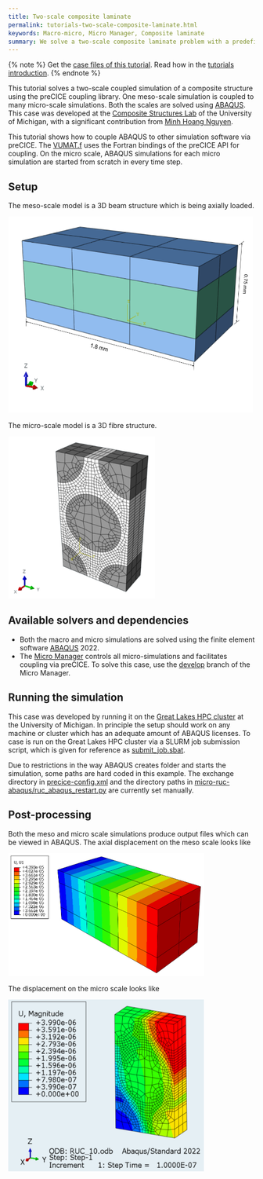 ```yaml
---
title: Two-scale composite laminate
permalink: tutorials-two-scale-composite-laminate.html
keywords: Macro-micro, Micro Manager, Composite laminate
summary: We solve a two-scale composite laminate problem with a predefined micro structure. One macro simulation is coupled to several micro simulations using the Micro Manager.
---
```


{% note %}
Get the [case files of this tutorial](https://github.com/precice/tutorials/tree/master/two-scale-composite-laminate). Read how in the [tutorials introduction](https://www.precice.org/tutorials.html).
{% endnote %}

This tutorial solves a two-scale coupled simulation of a composite structure using the preCICE coupling library. One meso-scale simulation is coupled to many micro-scale simulations. Both the scales are solved using [ABAQUS](https://www.3ds.com/products-services/simulia/products/abaqus/). This case was developed at the [Composite Structures Lab](https://sites.google.com/umich.edu/um-csl) of the University of Michigan, with a significant contribution from [Minh Hoang Nguyen](https://github.com/mhoangnUM).

This tutorial shows how to couple ABAQUS to other simulation software via preCICE. The [VUMAT.f](meso-laminate-abaqus/VUMAT.f) uses the Fortran bindings of the preCICE API for coupling. On the micro scale, ABAQUS simulations for each micro simulation are started from scratch in every time step.

## Setup

The meso-scale model is a 3D beam structure which is being axially loaded.

<img src="images/tutorials-two-scale-composite-laminate-meso-laminate.png" width="500" height="400">

The micro-scale model is a 3D fibre structure.

<img src="images/tutorials-two-scale-composite-laminate-ruc.png" width="300" height="330">

## Available solvers and dependencies

* Both the macro and micro simulations are solved using the finite element software [ABAQUS](https://www.3ds.com/products-services/simulia/products/abaqus/) 2022.
* The [Micro Manager](https://precice.org/tooling-micro-manager-installation.html) controls all micro-simulations and facilitates coupling via preCICE. To solve this case, use the [develop](https://github.com/precice/micro-manager/tree/develop) branch of the Micro Manager.

## Running the simulation

This case was developed by running it on the [Great Lakes HPC cluster](https://arc.umich.edu/greatlakes/) at the University of Michigan. In principle the setup should work on any machine or cluster which has an adequate amount of ABAQUS licenses. To case is run on the Great Lakes HPC cluster via a SLURM job submission script, which is given for reference as [submit_job.sbat](submit_job.sbat).

Due to restrictions in the way ABAQUS creates folder and starts the simulation, some paths are hard coded in this example. The exchange directory in [precice-config.xml](precice-config.xml) and the directory paths in [micro-ruc-abaqus/ruc_abaqus_restart.py](micro-ruc-abaqus/ruc_abaqus_restart.py) are currently set manually.

## Post-processing

Both the meso and micro scale simulations produce output files which can be viewed in ABAQUS. The axial displacement on the meso scale looks like

<img src="images/tutorials-two-scale-composite-laminate-meso-u1.png" width="400" height="250">

The displacement on the micro scale looks like

<img src="images/tutorials-two-scale-composite-laminate-micro-ruc-u1.png" width="400" height="350">
